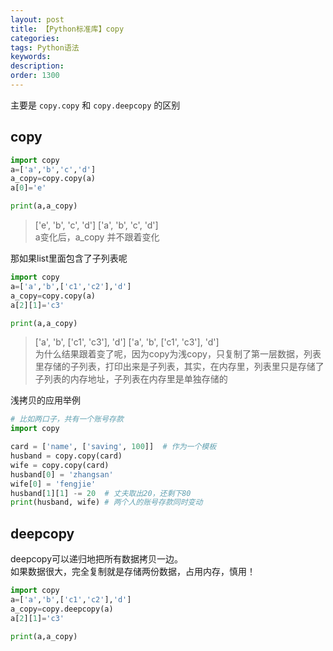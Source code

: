 ```yaml
---
layout: post
title: 【Python标准库】copy
categories:
tags: Python语法
keywords:
description:
order: 1300
---
```

主要是 `copy.copy` 和 `copy.deepcopy` 的区别

## copy
```py
import copy
a=['a','b','c','d']
a_copy=copy.copy(a)
a[0]='e'

print(a,a_copy)
```
>['e', 'b', 'c', 'd'] ['a', 'b', 'c', 'd']  
a变化后，a_copy 并不跟着变化


那如果list里面包含了子列表呢

```py
import copy
a=['a','b',['c1','c2'],'d']
a_copy=copy.copy(a)
a[2][1]='c3'

print(a,a_copy)
```
>['a', 'b', ['c1', 'c3'], 'd'] ['a', 'b', ['c1', 'c3'], 'd']  
为什么结果跟着变了呢，因为copy为浅copy，只复制了第一层数据，列表里存储的子列表，打印出来是子列表，其实，在内存里，列表里只是存储了子列表的内存地址，子列表在内存里是单独存储的  


浅拷贝的应用举例
```py
# 比如两口子，共有一个账号存款
import copy

card = ['name', ['saving', 100]]  # 作为一个模板
husband = copy.copy(card)
wife = copy.copy(card)
husband[0] = 'zhangsan'
wife[0] = 'fengjie'
husband[1][1] -= 20  # 丈夫取出20，还剩下80
print(husband, wife) # 两个人的账号存款同时变动
```

## deepcopy
deepcopy可以递归地把所有数据拷贝一边。  
如果数据很大，完全复制就是存储两份数据，占用内存，慎用！  
```py
import copy
a=['a','b',['c1','c2'],'d']
a_copy=copy.deepcopy(a)
a[2][1]='c3'

print(a,a_copy)
```
